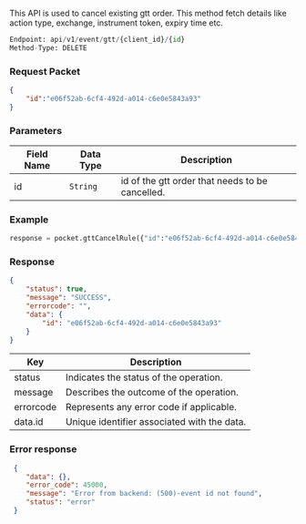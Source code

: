 <!-- ## Cancel GTT Order -->
This API is used to cancel existing gtt order. This method fetch details like action type, exchange, instrument token, expiry time etc.


```python
Endpoint: api/v1/event/gtt/{client_id}/{id}
Method-Type: DELETE
```

### Request Packet
```json
{
    "id":"e06f52ab-6cf4-492d-a014-c6e0e5843a93"
}
```

### Parameters
| Field Name                | Data Type | Description                                  |
|---------------------------|-----------|----------------------------------------------|
| id               | `String`    | id of the gtt order that needs to be cancelled.|

### Example
```python
response = pocket.gttCancelRule({"id":"e06f52ab-6cf4-492d-a014-c6e0e5843a93"})
```

### Response
```json
{
    "status": true,
    "message": "SUCCESS",
    "errorcode": "",
    "data": {
        "id": "e06f52ab-6cf4-492d-a014-c6e0e5843a93"
    }
}
```

| Key       | Description                             |
|-----------|-----------------------------------------|
| status    | Indicates the status of the operation.   |
| message   | Describes the outcome of the operation.  |
| errorcode | Represents any error code if applicable. |
| data.id   | Unique identifier associated with the data. |


### Error response
```json
 {
    "data": {},
    "error_code": 45000,
    "message": "Error from backend: (500)-event id not found",
    "status": "error"
 }
 ```